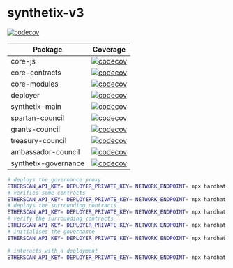 # synthetix-v3

[![codecov](https://codecov.io/gh/Synthetixio/synthetix-v3/branch/main/graph/badge.svg)](https://codecov.io/gh/Synthetixio/synthetix-v3)

| Package              | Coverage                                                                                                                                                           |
| -------------------- | ------------------------------------------------------------------------------------------------------------------------------------------------------------------ |
| core-js              | [![codecov](https://codecov.io/gh/Synthetixio/synthetix-v3/branch/main/graph/badge.svg?flag=core-js)](https://codecov.io/gh/Synthetixio/synthetix-v3)              |
| core-contracts       | [![codecov](https://codecov.io/gh/Synthetixio/synthetix-v3/branch/main/graph/badge.svg?flag=core-contracts)](https://codecov.io/gh/Synthetixio/synthetix-v3)       |
| core-modules         | [![codecov](https://codecov.io/gh/Synthetixio/synthetix-v3/branch/main/graph/badge.svg?flag=core-modules)](https://codecov.io/gh/Synthetixio/synthetix-v3)         |
| deployer             | [![codecov](https://codecov.io/gh/Synthetixio/synthetix-v3/branch/main/graph/badge.svg?flag=deployer)](https://codecov.io/gh/Synthetixio/synthetix-v3)             |
| synthetix-main       | [![codecov](https://codecov.io/gh/Synthetixio/synthetix-v3/branch/main/graph/badge.svg?flag=synthetix-main)](https://codecov.io/gh/Synthetixio/synthetix-v3)       |
| spartan-council      | [![codecov](https://codecov.io/gh/Synthetixio/synthetix-v3/branch/main/graph/badge.svg?flag=spartan-council)](https://codecov.io/gh/Synthetixio/synthetix-v3)      |
| grants-council       | [![codecov](https://codecov.io/gh/Synthetixio/synthetix-v3/branch/main/graph/badge.svg?flag=grants-council)](https://codecov.io/gh/Synthetixio/synthetix-v3)       |
| treasury-council     | [![codecov](https://codecov.io/gh/Synthetixio/synthetix-v3/branch/main/graph/badge.svg?flag=treasury-council)](https://codecov.io/gh/Synthetixio/synthetix-v3)     |
| ambassador-council   | [![codecov](https://codecov.io/gh/Synthetixio/synthetix-v3/branch/main/graph/badge.svg?flag=ambassador-council)](https://codecov.io/gh/Synthetixio/synthetix-v3)   |
| synthetix-governance | [![codecov](https://codecov.io/gh/Synthetixio/synthetix-v3/branch/main/graph/badge.svg?flag=synthetix-governance)](https://codecov.io/gh/Synthetixio/synthetix-v3) |


```bash
# deploys the governance proxy
ETHERSCAN_API_KEY= DEPLOYER_PRIVATE_KEY= NETWORK_ENDPOINT= npx hardhat deploy --network goerli
# verifies some contracts
ETHERSCAN_API_KEY= DEPLOYER_PRIVATE_KEY= NETWORK_ENDPOINT= npx hardhat deploy:verify --network goerli
# deploys the surrounding contracts
ETHERSCAN_API_KEY= DEPLOYER_PRIVATE_KEY= NETWORK_ENDPOINT= npx hardhat run scripts/deploy.js --network goerli
# verify the surrounding contracts
ETHERSCAN_API_KEY= DEPLOYER_PRIVATE_KEY= NETWORK_ENDPOINT= npx hardhat run scripts/verify.js --network goerli
# initialises the governance
ETHERSCAN_API_KEY= DEPLOYER_PRIVATE_KEY= NETWORK_ENDPOINT= npx hardhat run scripts/initialise.js --network goerli

# interacts with a deployment
ETHERSCAN_API_KEY= DEPLOYER_PRIVATE_KEY= NETWORK_ENDPOINT= npx hardhat interact --network goerli
```
